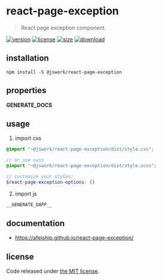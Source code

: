 # react-page-exception
> React page exception component.

[![version][version-image]][version-url]
[![license][license-image]][license-url]
[![size][size-image]][size-url]
[![download][download-image]][download-url]

## installation
```shell
npm install -S @jswork/react-page-exception
```

## properties
__GENERATE_DOCS__

## usage
1. import css
  ```scss
  @import "~@jswork/react-page-exception/dist/style.css";

  // or use sass
  @import "~@jswork/react-page-exception/dist/style.scss";

  // customize your styles:
  $react-page-exception-options: ()
  ```
2. import js
  ```js
__GENERATE_DAPP__
  ```

## documentation
- https://afeiship.github.io/react-page-exception/


## license
Code released under [the MIT license](https://github.com/afeiship/react-page-exception/blob/master/LICENSE.txt).

[version-image]: https://img.shields.io/npm/v/@jswork/react-page-exception
[version-url]: https://npmjs.org/package/@jswork/react-page-exception

[license-image]: https://img.shields.io/npm/l/@jswork/react-page-exception
[license-url]: https://github.com/afeiship/react-page-exception/blob/master/LICENSE.txt

[size-image]: https://img.shields.io/bundlephobia/minzip/@jswork/react-page-exception
[size-url]: https://github.com/afeiship/react-page-exception/blob/master/dist/react-page-exception.min.js

[download-image]: https://img.shields.io/npm/dm/@jswork/react-page-exception
[download-url]: https://www.npmjs.com/package/@jswork/react-page-exception
